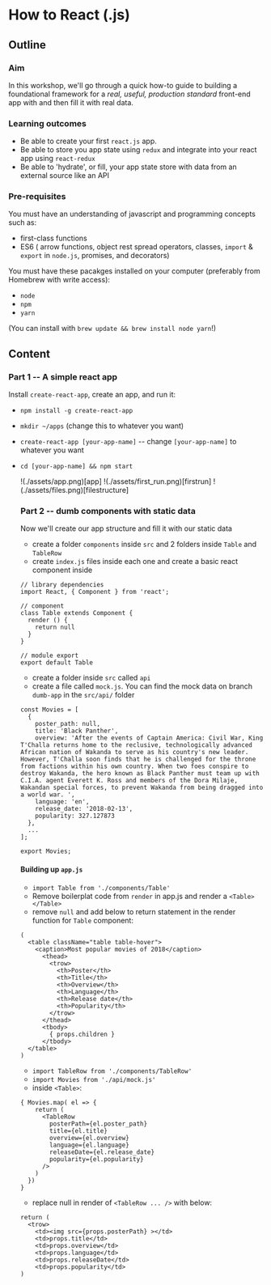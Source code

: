 # How to React (.js)

## Outline 

### Aim
In this workshop, we'll go through a quick how-to guide to building a foundational framework for a _real, useful, production standard_ front-end app with and then fill it with real data.


### Learning outcomes
- Be able to create your first ``react.js`` app.
- Be able to store you app state using ``redux`` and integrate into your react app using ``react-redux``
- Be able to 'hydrate', or fill, your app state store with data from an external source like an API

### Pre-requisites
You must have an understanding of javascript and programming concepts such as:
- first-class functions
- ES6 ( arrow functions, object rest spread operators, classes, ``import`` & ``export`` in ``node.js``, promises, and decorators)

You must have these pacakges installed on your computer (preferably from Homebrew with write access):

- ``node``
- ``npm``
- ``yarn`` 

(You can install with ``brew update && brew install node yarn``!)

## Content

### Part 1 -- A simple react app

Install ``create-react-app``, create an app, and run it:

- ``npm install -g create-react-app``
- ``mkdir ~/apps`` (change this to whatever you want)
- ``create-react-app [your-app-name]`` -- change ``[your-app-name]`` to whatever you want
- ``cd [your-app-name] && npm start``

  !(./assets/app.png)[app]
  !(./assets/first_run.png)[firstrun]
  !(./assets/files.png)[filestructure]


  ### Part 2 -- dumb components with static data

  Now we'll create our app structure and fill it with our static data

  - create a folder ``components`` inside ``src`` and 2 folders inside ``Table`` and ``TableRow``
  - create ``index.js`` files inside each one and create a basic react component inside

  ```
  // library dependencies
  import React, { Component } from 'react';

  // component
  class Table extends Component {
    render () {
      return null
    }
  }

  // module export
  export default Table

  ```

  - create a folder inside ``src`` called ``api``
  - create a file called ``mock.js``. You can find the mock data on branch ``dumb-app`` in the ``src/api/`` folder

  ```
  const Movies = [
    {
      poster_path: null,
      title: 'Black Panther',
      overview: 'After the events of Captain America: Civil War, King T'Challa returns home to the reclusive, technologically advanced African nation of Wakanda to serve as his country's new leader. However, T'Challa soon finds that he is challenged for the throne from factions within his own country. When two foes conspire to destroy Wakanda, the hero known as Black Panther must team up with C.I.A. agent Everett K. Ross and members of the Dora Milaje, Wakandan special forces, to prevent Wakanda from being dragged into a world war. ',
      language: 'en',
      release_date: '2018-02-13',
      popularity: 327.127873
    },
    ...
  ];

  export Movies;
  ```

  #### Building up ``app.js``

  - ``import Table from './components/Table'`` 
  - Remove boilerplat code from ``render`` in app.js and render a ``<Table></Table>``
  - remove ``null`` and add below to return statement in the render function for ``Table`` component:

  ```
  (
    <table className="table table-hover">
      <caption>Most popular movies of 2018</caption>
        <thead>
          <trow>
            <th>Poster</th>
            <th>Title</th>
            <th>Overview</th>
            <th>Language</th>
            <th>Release date</th>
            <th>Popularity</th>
          </trow>
        </thead>
        <tbody>
          { props.children }
        </tbody>
    </table>
  )
  ```

  - ``import TableRow from './components/TableRow'``
  - ``import Movies from './api/mock.js'``
  - inside ``<Table>``:

  ```
  { Movies.map( el => { 
      return (
        <TableRow  
          posterPath={el.poster_path}
          title={el.title}
          overview={el.overview}
          language={el.language}
          releaseDate={el.release_date}
          popularity={el.popularity}
        />
      )
    }) 
  }
  ```

  - replace null in render of ``<TableRow ... />`` with below:

  ```
  return (
    <trow>
      <td><img src={props.posterPath} ></td>
      <td>props.title</td>
      <td>props.overview</td>
      <td>props.language</td>
      <td>props.releaseDate</td>
      <td>props.popularity</td>
  )
  ```










